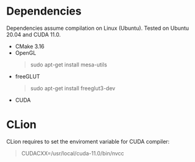 Dependencies
============
Dependencies assume compilation on Linux (Ubuntu). Tested on Ubuntu 20.04 and CUDA 11.0.

- CMake 3.16
- OpenGL
    > sudo apt-get install mesa-utils
- freeGLUT
    > sudo apt-get install freeglut3-dev
- CUDA

CLion
=====
CLion requires to set the enviroment variable for CUDA compiler:
> CUDACXX=/usr/local/cuda-11.0/bin/nvcc 
